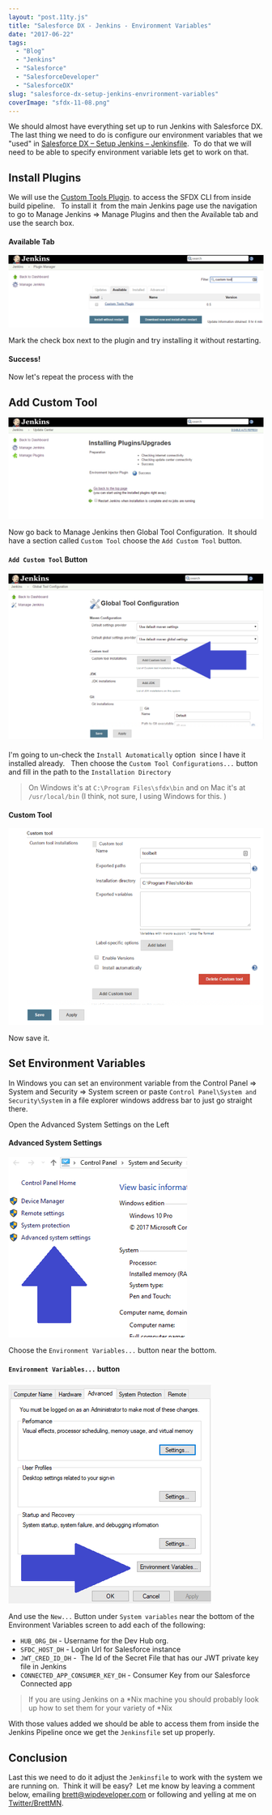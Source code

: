 ```yaml
---
layout: "post.11ty.js"
title: "Salesforce DX - Jenkins - Environment Variables"
date: "2017-06-22"
tags: 
  - "Blog"
  - "Jenkins"
  - "Salesforce"
  - "SalesforceDeveloper"
  - "SalesforceDX"
slug: "salesforce-dx-setup-jenkins-envrironment-variables"
coverImage: "sfdx-11-08.png"
---
```


We should almost have everything set up to run Jenkins with Salesforce DX.  The last thing we need to do is configure our environment variables that we "used" in [Salesforce DX – Setup Jenkins – Jenkinsfile](https://wipdeveloper.wpcomstaging.com/2017/06/20/salesforce-dx-setup-jenkins-jenkinsfile/).  To do that we will need to be able to specify environment variable lets get to work on that.

## Install Plugins

We will use the [Custom Tools Plugin](https://wiki.jenkins-ci.org/display/JENKINS/Custom+Tools+Plugin). to access the SFDX CLI from inside build pipeline.   To install it  from the main Jenkins page use the navigation to go to Manage Jenkins => Manage Plugins and then the Available tab and use the search box.

#### Available Tab

![Available Tab](images/sfdx-11-00-1.png)

Mark the check box next to the plugin and try installing it without restarting.

#### Success!

Now let's repeat the process with the

## Add Custom Tool

![Success!](images/sfdx-11-01-e1498110706307.png)

Now go back to Manage Jenkins then Global Tool Configuration.  It should have a section called `Custom Tool` choose the `Add Custom Tool` button.

#### `Add Custom Tool` Button

#### ![Add Custom Tool Button](images/sfdx-11-02.png)

I'm going to un-check the `Install Automatically` option  since I have it installed already.   Then choose the `Custom Tool Configurations...` button and fill in the path to the `Installation Directory`

> On Windows it's at `C:\Program Files\sfdx\bin` and on Mac it's at `/usr/local/bin` (I think, not sure, I using Windows for this. )

#### Custom Tool

![Custom Tool](images/sfdx-11-03.png)

Now save it.

## Set Environment Variables

In Windows you can set an environment variable from the Control Panel => System and Security => System screen or paste `Control Panel\System and Security\System` in a file explorer windows address bar to just go straight there.

Open the Advanced System Settings on the Left

#### Advanced System Settings

![Advanced System Settings](images/sfdx-11-06.png)

Choose the `Environment Variables...` button near the bottom.

#### `Environment Variables...` button

![Environment Variables... button](images/sfdx-11-07.png)

And use the `New...` Button under `System variables` near the bottom of the Environment Variables screen to add each of the following:

- `HUB_ORG_DH` - Username for the Dev Hub org.
- `SFDC_HOST_DH` - Login Url for Salesforce instance
- `JWT_CRED_ID_DH` -  The Id of the Secret File that has our JWT private key file in Jenkins
- `CONNECTED_APP_CONSUMER_KEY_DH` - Consumer Key from our Salesforce Connected app

> If you are using Jenkins on a \*Nix machine you should probably look up how to set them for your variety of \*Nix

With those values added we should be able to access them from inside the Jenkins Pipeline once we get the `Jenkinsfile` set up properly.

## Conclusion

Last this we need to do it adjust the `Jenkinsfile` to work with the system we are running on.  Think it will be easy?  Let me know by leaving a comment below, emailing [brett@wipdeveloper.com](mailto:brett@wipdeveloper.com) or following and yelling at me on [Twitter/BrettMN](https://twitter.com/BrettMN).
